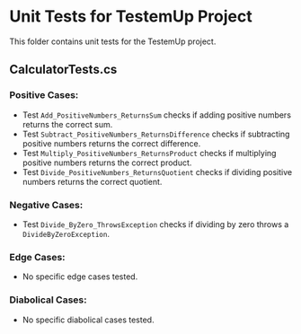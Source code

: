 # Unit Tests for TestemUp Project

This folder contains unit tests for the TestemUp project.

## CalculatorTests.cs

### Positive Cases:
- Test `Add_PositiveNumbers_ReturnsSum` checks if adding positive numbers returns the correct sum.
- Test `Subtract_PositiveNumbers_ReturnsDifference` checks if subtracting positive numbers returns the correct difference.
- Test `Multiply_PositiveNumbers_ReturnsProduct` checks if multiplying positive numbers returns the correct product.
- Test `Divide_PositiveNumbers_ReturnsQuotient` checks if dividing positive numbers returns the correct quotient.

### Negative Cases:
- Test `Divide_ByZero_ThrowsException` checks if dividing by zero throws a `DivideByZeroException`.

### Edge Cases:
- No specific edge cases tested.

### Diabolical Cases:
- No specific diabolical cases tested.
